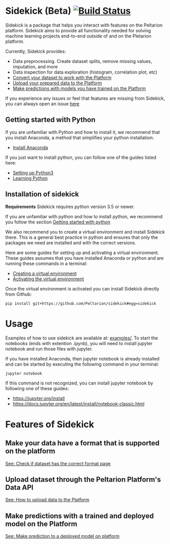 # Sidekick (Beta) [![Build Status](https://travis-ci.com/Peltarion/sidekick.svg?token=nkS94uQqBVFyK1JitpGf&branch=master)](https://travis-ci.com/Peltarion/sidekick)

Sidekick is a package that helps you interact with features on the Peltarion platform. Sidekick aims to provide all functionality needed for solving machine learning projects end-to-end outside of and on the Pletarion platform. 

Currently, Sidekick provides:

* Data preprocessing. Create dataset splits, remove missing values, imputation, and more
* Data inspection for data exploration (histogram, correlation plot, etc)
* [Convert your dataset to work with the Platform](#make-your-data-have-a-format-that-is-supported-on-the-platform)
* [Upload your prepared data to the Platform](#upload-dataset-through-the-peltarion-platform's-data-api)
* [Make predictions with models you have trained on the Platform](#make-predictions-with-a-trained-and-deployed-model-on-the-platform)

If you experience any issues or feel that features are missing from Sidekick, you can always open an issue [here](https://github.com/Peltarion/sidekick/issues/new/choose)

## Getting started with Python

If you are unfamiliar with Python and how to install it, we recommend that you install Anaconda, a method that simplifies your python installation:

* [Install Anaconda](https://docs.anaconda.com/anaconda/install/)

If you just want to install python, you can follow one of the guides listed here:

* [Setting up Python3](https://docs.python-guide.org/starting/installation/#python-3-installation-guides)
* [Learning Python](https://realpython.com/python-first-steps/#how-to-download-and-install-python)

## Installation of sidekick

**Requirements** Sidekick requires python version 3.5 or newer.

If you are unfamiliar with python and how to install python, we recommend you follow the section [Getting started with python](#getting-started-with-python)

We also recommend you to create a virtual environment and install Sidekick there. This is a general best practice in python and ensures that only the packages we need are installed and with the correct versions.

Here are some guides for setting up and activating a virtual environment. These guides assumes that you have installed Anaconda or python and are running these commands in a terminal:

* [Creating a virtual environment](https://realpython.com/python-virtual-environments-a-primer/#create-it)
* [Activating the virtual environment](https://realpython.com/python-virtual-environments-a-primer/#activate-it)

Once the virtual environment is activated you can install Sidekick directly from Github:

```shell
pip install git+https://github.com/Peltarion/sidekick#egg=sidekick
```

# Usage

Examples of how to use sidekick are available at: [examples/](examples/).
To start the notebooks (ends with extention .ipynb), you will need to install jupyter notebook and run those files with jupyter.

If you have installed Anaconda, then jupyter notebook is already installed and can be started by executing the following command in your terminal:

```shell
jupyter notebook
```

If this command is not recognized, you can install jupyter notebook by following one of these guides:

* https://jupyter.org/install
* https://docs.jupyter.org/en/latest/install/notebook-classic.html


# Features of Sidekick
## Make your data have a format that is supported on the platform

[See: Check if dataset has the correct format page](./pages/01_check_data_format.md)

## Upload dataset through the Peltarion Platform's Data API

[See: How to upload data to the Platform](./pages/02_upload_data_to_platform.md)

## Make predictions with a trained and deployed model on the Platform

[See: Make prediction to a deployed model on platform](./pages/03_make_prediction_tp_deployed_model.md)
